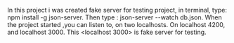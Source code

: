 In this project i was created fake server for testing project,  in terminal, type:  npm install -g json-server.  Then type : json-server  --watch db.json.
When the project started ,you can listen to, on two localhosts. On localhost 4200, and localhost 3000. This <localhost 3000> is fake server for testing.
